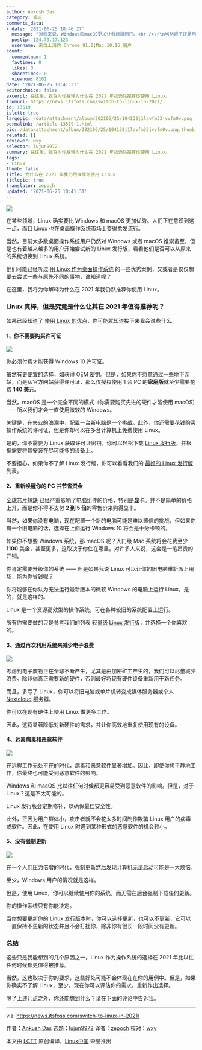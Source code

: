 ```yaml
---
author: Ankush Das
category: 观点
comments_data:
- date: '2021-06-25 18:46:27'
  message: "对我来说，Windows和macOS更加让我烦躁而已。<br />\r\n当然眼下还是用macOS。<br />\r\n但我更喜欢gnome。"
  postip: 124.79.17.123
  username: 来自上海的 Chrome 91.0|Mac 10.15 用户
count:
  commentnum: 1
  favtimes: 0
  likes: 0
  sharetimes: 0
  viewnum: 8101
date: '2021-06-25 10:41:31'
editorchoice: false
excerpt: 在这里，我将为你解释为什么在 2021 年我仍然推荐你使用 Linux。
fromurl: https://news.itsfoss.com/switch-to-linux-in-2021/
id: 13519
islctt: true
largepic: /data/attachment/album/202106/25/104132j1lavfm33jvvfm0v.png
permalink: /article-13519-1.html
pic: /data/attachment/album/202106/25/104132j1lavfm33jvvfm0v.png.thumb.jpg
related: []
reviewer: wxy
selector: lujun9972
summary: 在这里，我将为你解释为什么在 2021 年我仍然推荐你使用 Linux。
tags:
- Linux
thumb: false
title: 为什么在 2021 年我仍然推荐你使用 Linux
titlepic: true
translator: zepoch
updated: '2021-06-25 10:41:31'
---
```


![](/data/attachment/album/202106/25/104132j1lavfm33jvvfm0v.png)


在某些领域，Linux 确实要比 Windows 和 macOS 更加优秀。人们正在意识到这一点，而且 Linux 也在桌面操作系统市场上变得愈发流行。


当然，目前大多数桌面操作系统用户仍然对 Windows 或者 macOS 推崇备至，但是也有着越来越多的用户开始尝试新的 Linux 发行版，看看他们是否可以从原来的系统切换到 Linux 系统。


他们可能已经听过 [用 Linux 作为桌面操作系统](https://news.itsfoss.com/linux-foundation-linux-desktop/) 的一些优秀案例，又或者是仅仅想要去尝试一些与原先不同的事物，谁知道呢？


在这里，我将为你解释为什么在 2021 年我仍然推荐你使用 Linux。


### Linux 真棒，但是究竟是什么让其在 2021 年值得推荐呢？


如果已经知道了 [使用 Linux 的优点](https://itsfoss.com/reasons-switch-linux-windows-xp/)，你可能就知道接下来我会说些什么。


#### 1、你不需要购买许可证


![](/data/attachment/album/202106/25/104133t2nc9e29anu99va7.jpg)


你必须付费才能获得 Windows 10 许可证。


虽然有更便宜的选择，如获得 OEM 密钥。但是，如果你不愿意通过一些地下网站，而是从官方网站获得许可证，那么仅授权使用 1 台 PC 的**家庭版**就至少需要花费 **140 美元**。


当然，macOS 是一个完全不同的模式（你需要购买先进的硬件才能使用 macOS）——所以我们才会一直使用微软的 Windows。


关键是，在失业的浪潮中，配置一台新电脑是一个挑战。此外，你还需要花钱购买操作系统的许可证，但是你却可以在多台计算机上免费使用 Linux。


是的，你不需要为 Linux 获取许可证密钥。你可以轻松下载 [Linux 发行版](https://itsfoss.com/what-is-linux-distribution/)，并根据需要将其安装在尽可能多的设备上。


不要担心，如果你不了解 Linux 发行版，你可以看看我们的 [最好的 Linux 发行版](https://itsfoss.com/best-linux-distributions/) 列表。


#### 2、重新唤醒你的 PC 并节省资金


[全球芯片短缺](https://www.cnbc.com/2021/05/12/the-global-chip-shortage-could-last-until-2023-.html) 已经严重影响了电脑组件的价格，特别是**显卡**。并不是简单的价格上升，而是你不得不支付 **2 到 5 倍**的零售价来购得显卡。


当然，如果你没有电脑，现在配置一个新的电脑可能是难以置信的挑战，但如果你有一个旧电脑的话，选择在上面运行 Windows 10 将会是十分卡顿的。


如果你不想要 Windows 系统，那 macOS 呢？入门级 Mac 系统将会花费至少 **1100** 美金，甚至更多，这取决于你住在哪里。对许多人来说，这会是一笔昂贵的开销。


你肯定需要升级你的系统 —— 但是如果我说 Linux 可以让你的旧电脑重新派上用场，能为你省钱呢？


你将能够在你认为无法运行最新版本的微软 Windows 的电脑上运行 Linux。是的，就是这样的。


Linux 是一个资源高效型的操作系统，可在各种较旧的系统配置上运行。


所有你需要做的只是参考我们的列表 [轻量级 Linux 发行版](https://itsfoss.com/lightweight-linux-beginners/)，并选择一个你喜欢的。


#### 3、通过再次利用系统来减少电子浪费


![](/data/attachment/album/202106/25/104134wdk1ijanajkidzi7.jpg)


考虑到电子废物正在全球不断产生，尤其是由加密矿工产生的，我们可以尽量减少浪费。除非你真正需要新的硬件，否则最好将现有硬件设备重新用于新任务。


而且，多亏了 Linux，你可以将旧电脑或单片机转变成媒体服务器或个人 [Nextcloud](https://itsfoss.com/nextcloud/) 服务器。


你可以在现有硬件上使用 Linux 做更多工作。


因此，这将显著降低对新硬件的需求，并让你高效地重复使用现有的设备。


#### 4、远离病毒和恶意软件


![](/data/attachment/album/202106/25/104135q3tbnt44t348upx8.jpg)


在远程工作无处不在的时代，病毒和恶意软件显著增加。因此，即使你想平静地工作，你最终也可能受到恶意软件的影响。


Windows 和 macOS 比以往任何时候都更容易受到恶意软件的影响。但是，对于 Linux？这是不太可能的。


Linux 发行版会定期修补，以确保最佳安全性。


此外，正因为用户群体小，攻击者就不会花太多时间制作欺骗 Linux 用户的病毒或软件。因此，在使用 Linux 时遇到某种形式的恶意软件的机会较小。


#### 5、没有强制更新


![](/data/attachment/album/202106/25/104137glx301nevlk8rlf5.jpg)


在一个人们压力倍增的时代，强制更新然后发现计算机无法启动可能是一大烦恼。


至少，Windows 用户的情况就是这样。


但是，使用 Linux，你可以继续使用你的系统，而无需在后台强制下载任何更新。


你的操作系统只有你能决定。


当你想要更新你的 Linux 发行版本时，你可以选择更新，也可以不更新，它可以一直保持不更新的状态并且不会打扰你，除非你有很长一段时间没有更新。


### 总结


这些只是我能想到的几个原因之一，Linux 作为操作系统的选择在 2021 年比以往任何时候都更值得被推荐。


当然，这也取决于你的要求，这些好处可能不会体现在在你的用例中。但是，如果你确实不了解 Linux，至少，现在你可以评估你的需求，重新作出选择。


除了上述几点之外，你还能想到什么？请在下面的评论中告诉我。




---


via: <https://news.itsfoss.com/switch-to-linux-in-2021/>


作者：[Ankush Das](https://news.itsfoss.com/author/ankush/) 选题：[lujun9972](https://github.com/lujun9972) 译者：[zepoch](https://github.com/zepoch) 校对：[wxy](https://github.com/wxy)


本文由 [LCTT](https://github.com/LCTT/TranslateProject) 原创编译，[Linux中国](https://linux.cn/) 荣誉推出